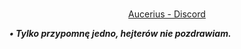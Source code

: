 <br/>
<p align="center">
    <a href="https://discord.gg/9Qx3ZxZAg9" target="_blank">
         Aucerius - Discord
    </a>
</p>

***• Tylko przypomnę jedno, hejterów nie pozdrawiam.***
